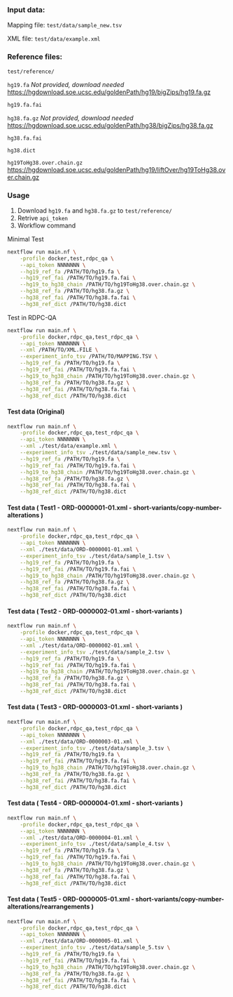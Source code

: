 ### Input data:

Mapping file: `test/data/sample_new.tsv`

XML file: `test/data/example.xml`

### Reference files:

`test/reference/`

`hg19.fa` *Not provided, download needed* https://hgdownload.soe.ucsc.edu/goldenPath/hg19/bigZips/hg19.fa.gz

`hg19.fa.fai`

`hg38.fa.gz` *Not provided, download needed* https://hgdownload.soe.ucsc.edu/goldenPath/hg38/bigZips/hg38.fa.gz

`hg38.fa.fai`

`hg38.dict`

`hg19ToHg38.over.chain.gz` https://hgdownload.soe.ucsc.edu/goldenPath/hg19/liftOver/hg19ToHg38.over.chain.gz

### Usage

1. Download `hg19.fa` and `hg38.fa.gz` to `test/reference/`
2. Retrive `api_token`
3. Workflow command

Minimal Test
```bash
nextflow run main.nf \
    -profile docker,test,rdpc_qa \
    --api_token NNNNNNN \
    --hg19_ref_fa /PATH/TO/hg19.fa \
    --hg19_ref_fai /PATH/TO/hg19.fa.fai \
    --hg19_to_hg38_chain /PATH/TO/hg19ToHg38.over.chain.gz \
    --hg38_ref_fa /PATH/TO/hg38.fa.gz \
    --hg38_ref_fai /PATH/TO/hg38.fa.fai \
    --hg38_ref_dict /PATH/TO/hg38.dict
```
Test in RDPC-QA
```bash
nextflow run main.nf \
    -profile docker,rdpc_qa,test_rdpc_qa \
    --api_token NNNNNNN \
    --xml /PATH/TO/XML.FILE \
    --experiment_info_tsv /PATH/TO/MAPPING.TSV \
    --hg19_ref_fa /PATH/TO/hg19.fa \
    --hg19_ref_fai /PATH/TO/hg19.fa.fai \
    --hg19_to_hg38_chain /PATH/TO/hg19ToHg38.over.chain.gz \
    --hg38_ref_fa /PATH/TO/hg38.fa.gz \
    --hg38_ref_fai /PATH/TO/hg38.fa.fai \
    --hg38_ref_dict /PATH/TO/hg38.dict
```

#### Test data (Original)
```bash
nextflow run main.nf \
    -profile docker,rdpc_qa,test_rdpc_qa \
    --api_token NNNNNNN \
    --xml ./test/data/example.xml \
    --experiment_info_tsv ./test/data/sample_new.tsv \
    --hg19_ref_fa /PATH/TO/hg19.fa \
    --hg19_ref_fai /PATH/TO/hg19.fa.fai \
    --hg19_to_hg38_chain /PATH/TO/hg19ToHg38.over.chain.gz \
    --hg38_ref_fa /PATH/TO/hg38.fa.gz \
    --hg38_ref_fai /PATH/TO/hg38.fa.fai \
    --hg38_ref_dict /PATH/TO/hg38.dict
```

#### Test data ( Test1 - ORD-0000001-01.xml - short-variants/copy-number-alterations	)
```bash
nextflow run main.nf \
    -profile docker,rdpc_qa,test_rdpc_qa \
    --api_token NNNNNNN \
    --xml ./test/data/ORD-0000001-01.xml \
    --experiment_info_tsv ./test/data/sample_1.tsv \
    --hg19_ref_fa /PATH/TO/hg19.fa \
    --hg19_ref_fai /PATH/TO/hg19.fa.fai \
    --hg19_to_hg38_chain /PATH/TO/hg19ToHg38.over.chain.gz \
    --hg38_ref_fa /PATH/TO/hg38.fa.gz \
    --hg38_ref_fai /PATH/TO/hg38.fa.fai \
    --hg38_ref_dict /PATH/TO/hg38.dict
```

#### Test data ( Test2 - ORD-0000002-01.xml - short-variants )
```bash
nextflow run main.nf \
    -profile docker,rdpc_qa,test_rdpc_qa \
    --api_token NNNNNNN \
    --xml ./test/data/ORD-0000002-01.xml \
    --experiment_info_tsv ./test/data/sample_2.tsv \
    --hg19_ref_fa /PATH/TO/hg19.fa \
    --hg19_ref_fai /PATH/TO/hg19.fa.fai \
    --hg19_to_hg38_chain /PATH/TO/hg19ToHg38.over.chain.gz \
    --hg38_ref_fa /PATH/TO/hg38.fa.gz \
    --hg38_ref_fai /PATH/TO/hg38.fa.fai \
    --hg38_ref_dict /PATH/TO/hg38.dict
```

#### Test data ( Test3 - ORD-0000003-01.xml - short-variants )
```bash
nextflow run main.nf \
    -profile docker,rdpc_qa,test_rdpc_qa \
    --api_token NNNNNNN \
    --xml ./test/data/ORD-0000003-01.xml \
    --experiment_info_tsv ./test/data/sample_3.tsv \
    --hg19_ref_fa /PATH/TO/hg19.fa \
    --hg19_ref_fai /PATH/TO/hg19.fa.fai \
    --hg19_to_hg38_chain /PATH/TO/hg19ToHg38.over.chain.gz \
    --hg38_ref_fa /PATH/TO/hg38.fa.gz \
    --hg38_ref_fai /PATH/TO/hg38.fa.fai \
    --hg38_ref_dict /PATH/TO/hg38.dict
```

#### Test data ( Test4 - ORD-0000004-01.xml - short-variants )
```bash
nextflow run main.nf \
    -profile docker,rdpc_qa,test_rdpc_qa \
    --api_token NNNNNNN \
    --xml ./test/data/ORD-0000004-01.xml \
    --experiment_info_tsv ./test/data/sample_4.tsv \
    --hg19_ref_fa /PATH/TO/hg19.fa \
    --hg19_ref_fai /PATH/TO/hg19.fa.fai \
    --hg19_to_hg38_chain /PATH/TO/hg19ToHg38.over.chain.gz \
    --hg38_ref_fa /PATH/TO/hg38.fa.gz \
    --hg38_ref_fai /PATH/TO/hg38.fa.fai \
    --hg38_ref_dict /PATH/TO/hg38.dict
```

#### Test data ( Test5 - ORD-0000005-01.xml - short-variants/copy-number-alterations/rearrangements )
```bash
nextflow run main.nf \
    -profile docker,rdpc_qa,test_rdpc_qa \
    --api_token NNNNNNN \
    --xml ./test/data/ORD-0000005-01.xml \
    --experiment_info_tsv ./test/data/sample_5.tsv \
    --hg19_ref_fa /PATH/TO/hg19.fa \
    --hg19_ref_fai /PATH/TO/hg19.fa.fai \
    --hg19_to_hg38_chain /PATH/TO/hg19ToHg38.over.chain.gz \
    --hg38_ref_fa /PATH/TO/hg38.fa.gz \
    --hg38_ref_fai /PATH/TO/hg38.fa.fai \
    --hg38_ref_dict /PATH/TO/hg38.dict
```
